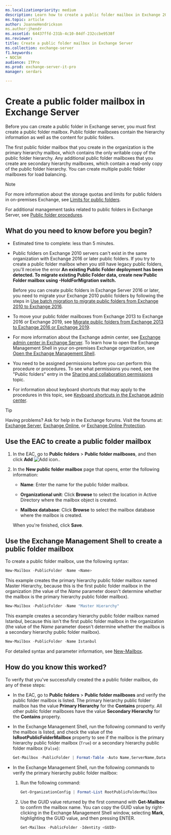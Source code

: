 ```yaml
---
ms.localizationpriority: medium
description: Learn how to create a public folder mailbox in Exchange 2016 or Exchange 2019.
ms.topic: article
author: JoanneHendrickson
ms.author:jhendr
ms.assetid: 64437ffd-231b-4c10-84df-232ccbe9538f
ms.reviewer:
title: Create a public folder mailbox in Exchange Server
ms.collection: exchange-server
f1.keywords:
- NOCSH
audience: ITPro
ms.prod: exchange-server-it-pro
manager: serdars

---
```


# Create a public folder mailbox in Exchange Server

Before you can create a public folder in Exchange server, you must first create a public folder mailbox. Public folder mailboxes contain the hierarchy information as well as the content for public folders.

The first public folder mailbox that you create in the organization is the primary hierarchy mailbox, which contains the only writable copy of the public folder hierarchy. Any additional public folder mailboxes that you create are secondary hierarchy mailboxes, which contain a read-only copy of the public folder hierarchy. You can create multiple public folder mailboxes for load balancing.

> [!NOTE]
> For more information about the storage quotas and limits for public folders in on-premises Exchange, see [Limits for public folders](limits.md).

For additional management tasks related to public folders in Exchange Server, see [Public folder procedures](procedures.md).

## What do you need to know before you begin?

- Estimated time to complete: less than 5 minutes.

- Public folders on Exchange 2010 servers can't exist in the same organization with Exchange 2016 or later public folders. If you try to create a public folder mailbox when you still have legacy public folders, you'll receive the error **An existing Public Folder deployment has been detected. To migrate existing Public Folder data, create new Public Folder mailbox using -HoldForMigration switch.**

  Before you can create public folders in Exchange Server 2016 or later, you need to migrate your Exchange 2010 public folders by following the steps in [Use batch migration to migrate public folders from Exchange 2010 to Exchange 2016](batch-migration-from-previous-versions.md).

- To move your public folder mailboxes from Exchange 2013 to Exchange 2016 or Exchange 2019, see [Migrate public folders from Exchange 2013 to Exchange 2016 or Exchange 2019](migrate-from-exchange-2013.md).

- For more information about the Exchange admin center, see [Exchange admin center in Exchange Server](../../architecture/client-access/exchange-admin-center.md). To learn how to open the Exchange Management Shell in your on-premises Exchange organization, see [Open the Exchange Management Shell](/powershell/exchange/open-the-exchange-management-shell).

- You need to be assigned permissions before you can perform this procedure or procedures. To see what permissions you need, see the "Public folders" entry in the [Sharing and collaboration permissions](../../permissions/feature-permissions/sharing-and-collaboration-permissions.md) topic.

- For information about keyboard shortcuts that may apply to the procedures in this topic, see [Keyboard shortcuts in the Exchange admin center](../../about-documentation/exchange-admin-center-keyboard-shortcuts.md).

> [!TIP]
> Having problems? Ask for help in the Exchange forums. Visit the forums at: [Exchange Server](https://social.technet.microsoft.com/forums/office/home?category=exchangeserver), [Exchange Online](https://social.technet.microsoft.com/forums/msonline/home?forum=onlineservicesexchange), or [Exchange Online Protection](https://social.technet.microsoft.com/forums/forefront/home?forum=FOPE).

## Use the EAC to create a public folder mailbox

1. In the EAC, go to **Public folders** \> **Public folder mailboxes**, and then click **Add** ![Add icon.](../../media/ITPro_EAC_AddIcon.png).

2. In the **New public folder mailbox** page that opens, enter the following information:

   - **Name**: Enter the name for the public folder mailbox.

   - **Organizational unit**: Click **Browse** to select the location in Active Directory where the mailbox object is created.

   - **Mailbox database**: Click **Browse** to select the mailbox database where the mailbox is created.

   When you're finished, click **Save**.

## Use the Exchange Management Shell to create a public folder mailbox

To create a public folder mailbox, use the following syntax:

```PowerShell
New-Mailbox -PublicFolder -Name <Name>
```

This example creates the primary hierarchy public folder mailbox named Master Hierarchy, because this is the first public folder mailbox in the organization (the value of the _Name_ parameter doesn't determine whether the mailbox is the primary hierarchy public folder mailbox).

```PowerShell
New-Mailbox -PublicFolder -Name "Master Hierarchy"
```

This example creates a secondary hierarchy public folder mailbox named Istanbul, because this isn't the first public folder mailbox in the organization (the value of the _Name_ parameter doesn't determine whether the mailbox is a secondary hierarchy public folder mailbox).

```PowerShell
New-Mailbox -PublicFolder -Name Istanbul
```

For detailed syntax and parameter information, see [New-Mailbox](/powershell/module/exchange/new-mailbox).

## How do you know this worked?

To verify that you've successfully created the a public folder mailbox, do any of these steps:

- In the EAC, go to **Public folders** \> **Public folder mailboxes** and verify the public folder mailbox is listed. The primary hierarchy public folder mailbox has the value **Primary Hierarchy** for the **Contains** property. All other public folder mailboxes have the value **Secondary Hierarchy** for the **Contains** property.

- In the Exchange Management Shell, run the following command to verify the mailbox is listed, and check the value of the **IsRootPublicFolderMailbox** property to see if the mailbox is the primary hierarchy public folder mailbox (`True`) or a secondary hierarchy public folder mailbox (`False`):

  ```PowerShell
  Get-Mailbox -PublicFolder | Format-Table -Auto Name,ServerName,Database,IsRootPublicFolderMailbox
  ```

- In the Exchange Management Shell, run the following commands to verify the primary hierarchy public folder mailbox:

  1. Run the following command:

     ```PowerShell
     Get-OrganizationConfig | Format-List RootPublicFolderMailbox
     ```

  2. Use the GUID value returned by the first command with **Get-Mailbox** to confirm the mailbox name. You can copy the GUID value by right-clicking in the Exchange Management Shell window, selecting **Mark**, highlighting the GUID value, and then pressing ENTER.

     ```PowerShell
     Get-Mailbox -PublicFolder -Identity <GUID>
     ```